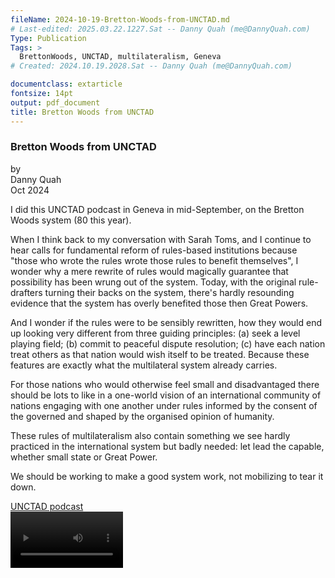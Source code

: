```yaml
---
fileName: 2024-10-19-Bretton-Woods-from-UNCTAD.md
# Last-edited: 2025.03.22.1227.Sat -- Danny Quah (me@DannyQuah.com)
Type: Publication
Tags: >
  BrettonWoods, UNCTAD, multilateralism, Geneva
# Created: 2024.10.19.2028.Sat -- Danny Quah (me@DannyQuah.com)

documentclass: extarticle
fontsize: 14pt
output: pdf_document
title: Bretton Woods from UNCTAD  
---
```

### Bretton Woods from UNCTAD  

by  
Danny Quah  
Oct 2024  

I did this UNCTAD podcast in Geneva in mid-September, on the Bretton Woods system (80 this year). 

When I think back to my conversation with Sarah Toms, and I continue to hear calls for fundamental reform of rules-based institutions because "those who wrote the rules wrote those rules to benefit themselves", I wonder why a mere rewrite of rules would magically guarantee that possibility has been wrung out of the system.  Today, with the original rule-drafters turning their backs on the system, there's hardly resounding evidence that the system has overly benefited those then Great Powers. 

And I wonder if the rules were to be sensibly rewritten, how they would end up looking very different from three guiding principles: (a) seek a level playing field; (b) commit to peaceful dispute resolution; (c) have each nation treat others as that nation would wish itself to be treated.  Because these features are exactly what the multilateral system already carries.  

For those nations who would otherwise feel small and disadvantaged there should be lots to like in a one-world vision of an international community of nations engaging with one another under rules informed by the consent of the governed and shaped by the organised opinion of humanity.  

These rules of multilateralism also contain something we see hardly practiced in the international system but badly needed:  let lead the capable, whether small state or Great Power.  

We should be working to make a good system work, not mobilizing to tear it down.  

[UNCTAD podcast](https://unctad.org/podcast/bretton-woods-80-why-global-financial-system-needs-big-changes-boost-sustainable)  
<video src="https://raw.githubusercontent.com/DannyQuah/DannyQuah.github.io/main/docs/Storage/2024.10.18.Fri-LKYSPP-DQ-Bretton-Woods-at-80.mp4" width=180></video>



<!---
   Invisible section // 2024-10-19-Bretton-Woods-from-UNCTAD.md
-->
